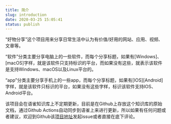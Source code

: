 ```yaml
---
title: 简介 
slug: introduction
date: 2020-03-25 15:05:41
status: publish
---
```


“好物分享”这个项目用来分享日常生活中认为有价值/好用的网站、应用、视频、文章等。

“软件”分类主要分享电脑上的一些软件，而每个分享标题，如果有[Windows]、[macOS]字样，就是该软件只支持标识的平台，而如果没有这些，就表示该软件是支持Windows、macOS以及Linux平台的。

“app”分类主要分享手机上的一些app，而每个分享标题，如果有[IOS][Android]字样，就是该软件只标识的平台，如果没有这些字样，标识该软件支持IOS、Android平台。

该项目会在语雀知识库上不定期更新，目前是在Github上存放这个知识库的原始文档，通过Github Actions自动同步到语雀上来进行更新，所以如果有任何问题或者建议，欢迎到Github该[项目地址](https://github.com/ryuzheng/SharesOnYuque)发起issue或者直接在底下评论。